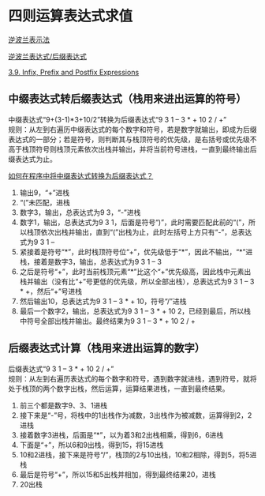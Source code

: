 # 四则运算表达式求值

[逆波兰表示法](https://zh.wikipedia.org/wiki/%E9%80%86%E6%B3%A2%E5%85%B0%E8%A1%A8%E7%A4%BA%E6%B3%95)

[逆波兰表达式/后缀表达式](http://baike.baidu.com/view/552648.htm)

[3.9. Infix, Prefix and Postfix Expressions](http://interactivepython.org/runestone/static/pythonds/BasicDS/InfixPrefixandPostfixExpressions.html)

## 中缀表达式转后缀表达式（栈用来进出运算的符号）

中缀表达式“9+(3-1)*3+10/2”转换为后缀表达式“9 3 1 – 3 * + 10 2 / +”  
规则：从左到右遍历中缀表达式的每个数字和符号，若是数字就输出，即成为后缀表达式的一部分；若是符号，则判断其与栈顶符号的优先级，是右括号或优先级不高于栈顶符号则栈顶元素依次出栈并输出，并将当前符号进栈，一直到最终输出后缀表达式为止。

[如何在程序中将中缀表达式转换为后缀表达式？](https://www.zhihu.com/question/25097763)

1. 输出9，“+”进栈
2. “(”未匹配，进栈
3. 数字3，输出，总表达式为9 3，“-”进栈
4. 数字1，输出，总表达式为9 3 1，后面是符号“)”，此时需要匹配此前的“(”，所以栈顶依次出栈并输出，直到“(”出栈为止，此时左括号上方只有“-”，总表达式为9 3 1 –
5. 紧接着是符号“\*”，此时栈顶符号位“+”，优先级低于“\*”，因此不输出，“\*”进栈，接着是数字3，输出，总表达式为9 3 1 – 3
6. 之后是符号“+”，此时当前栈顶元素“*”比这个“+”优先级高，因此栈中元素出栈并输出（没有比“+”号更低的优先级，所以全部出栈），总表达式为9 3 1 – 3 * +，然后“+”号进栈
7. 然后输出10，总表达式为9 3 1 – 3 * + 10，符号“/”进栈
8. 最后一个数字2，输出，总表达式为9 3 1 – 3 * + 10 2，已经到最后，所以栈中符号全部出栈并输出。最终结果为9 3 1 – 3 * + 10 2 / +

## 后缀表达式计算（栈用来进出运算的数字）

后缀表达式“9 3 1 – 3 * + 10 2 / +”  
规则：从左到右遍历表达式的每个数字和符号，遇到数字就进栈，遇到符号，就将处于栈顶的两个数字出栈，然后运算，运算结果进栈，一直到最终结果。

1. 前三个都是数字9、3、1进栈
2. 接下来是“-”号，将栈中的1出栈作为减数，3出栈作为被减数，运算得到2，2进栈
3. 接着数字3进栈，后面是“*”，以为着3和2出栈相乘，得到6，6进栈
4. 下面是“+”，所以6和9出栈，得到15，将15进栈
5. 10和2进栈，接下来是符号“/”，栈顶的2与10出栈，10和2相除，得到5，将5进栈
6. 最后是符号“+”，所以15和5出栈并相加，得到最终结果20，进栈
7. 20出栈